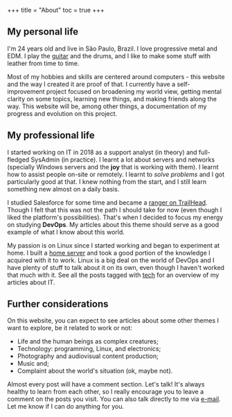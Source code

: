 +++
title = "About"
toc = true
+++

## My personal life

I'm 24 years old and live in São Paulo, Brazil. I love progressive metal and EDM. I play the [guitar](https://www.youtube.com/watch?v=BgpF-5cEExs) and the drums, and I like to make some stuff with leather from time to time.

Most of my hobbies and skills are centered around computers - this website and the way I created it are proof of that. I currently have a self-improvement project focused on broadening my world view, getting mental clarity on some topics, learning new things, and making friends along the way. This website will be, among other things, a documentation of my progress and evolution on this project.

## My professional life

I started working on IT in 2018 as a support analyst (in theory) and full-fledged SysAdmin (in practice). I learnt a lot about servers and networks (specially Windows servers and the **joy** that is working with them). I learnt how to assist people on-site or remotely. I learnt to *solve problems* and I got particularly good at that. I knew nothing from the start, and I still learn something new almost on a daily basis.

I studied Salesforce for some time and became a [ranger on TrailHead](https://trailblazer.me/id/patrickcamillo). Though I felt that this was not the path I should take for now (even though I liked the platform's possibilities). That's when I decided to focus my energy on studying **DevOps**. My articles about this theme should serve as a good example of what I know about this world.

My passion is on Linux since I started working and began to experiment at home. I built a [home server](/en/blog/home-server) and took a good portion of the knowledge I acquired with it to work. Linux is a big deal on the world of DevOps and I have plenty of stuff to talk about it on its own, even though I haven't worked that much with it. See all the posts tagged with [tech](/en/tags/tech) for an overview of my articles about IT.

## Further considerations

On this website, you can expect to see articles about some other themes I want to explore, be it related to work or not:

- Life and the human beings as complex creatures;
- Technology: programming, Linux, and electronics;
- Photography and audiovisual content production;
- Music and;
- Complaint about the world's situation (ok, maybe not).

Almost every post will have a comment section. Let's talk! It's always healthy to learn from each other, so I really encourage you to leave a comment on the posts you visit. You can also talk directly to me via [e-mail](mailto:patrick.camillo@outlook.com). Let me know if I can do anything for you.